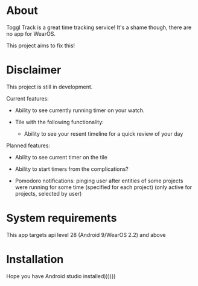 # About
Toggl Track is a great time tracking service! It's a shame though, there are no app for WearOS.

This project aims to fix this!

# Disclaimer
This project is still in development.

Current features:

- Ability to see currently running timer on your watch.

- Tile with the following functionality:

    - Ability to see your resent timeline for a quick review of your day
    
Planned features:

- Ability to see current timer on the tile

- Ability to start timers from the complications?

- Pomodoro notifications: pinging user after entities of some projects were running for some time (specified for each project) (only active for projects, selected by user)

# System requirements
This app targets api level 28 (Android 9/WearOS 2.2) and above

# Installation
Hope you have Android studio installed))))))